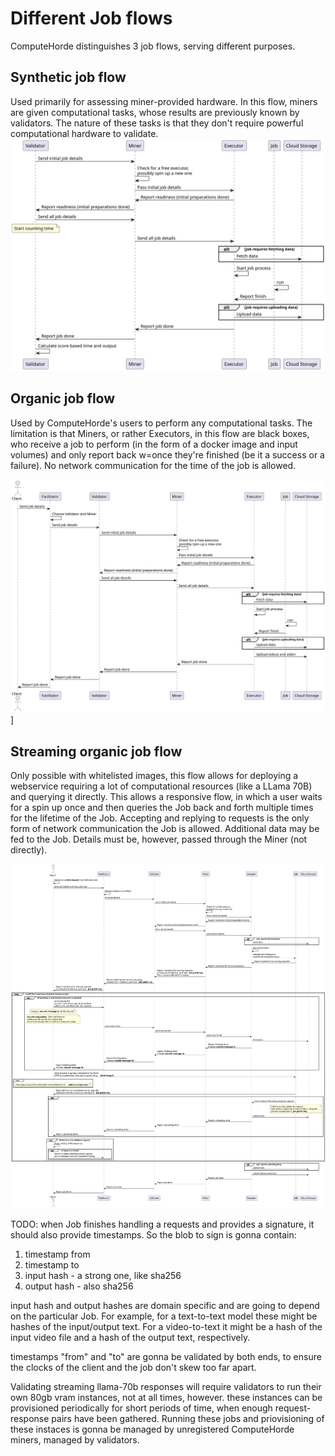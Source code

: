 # Different Job flows

ComputeHorde distinguishes 3 job flows, serving different purposes.

## Synthetic job flow

Used primarily for assessing miner-provided hardware. In this flow, miners are given computational tasks, whose results
are previously known by validators. The nature of these tasks is that they don't require powerful computational hardware
to validate.
![synthetic_job.puml.svg](synthetic_job.puml.svg)


## Organic job flow

Used by ComputeHorde's users to perform any computational tasks. The limitation is that Miners, or rather Executors, in
this flow are black boxes, who receive a job to perform (in the form of a docker image and input volumes) and only
report back w=once they're finished (be it a success or a failure). No network communication for the time of the job
is allowed.

![organic_job.puml.svg](organic_job.puml.svg)]


## Streaming organic job flow

Only possible with whitelisted images, this flow allows for deploying a webservice requiring a lot of computational
resources (like a LLama 70B) and querying it directly. This allows a responsive flow, in which a user waits for a spin
up once and then queries the Job back and forth multiple times for the lifetime of the Job. Accepting and replying to 
requests is the only form of network communication the Job is allowed. Additional data may be fed to the Job. Details
must be, however, passed through the Miner (not directly).

![streaming_organic_job.puml.svg](streaming_organic_job.puml.svg)

TODO: when Job finishes handling a requests and provides a signature, it should also provide timestamps. So the blob to
sign is gonna contain:

1. timestamp from
2. timestamp to
3. input hash - a strong one, like sha256
4. output hash - also sha256

input hash and output hashes are domain specific and are going to depend on the particular Job. For example, for a 
text-to-text model these might be hashes of the input/output text. For a video-to-text it might be a hash of the input 
video file and a hash of the output text, respectively.

timestamps "from" and "to" are gonna be validated by both ends, to ensure the clocks of the client and the job don't 
skew too far apart.

Validating streaming llama-70b responses will require validators to run their own 80gb vram instances, not at all times,
however. these instances can be provisioned periodically for short periods of time, when enough request-response pairs 
have been gathered. Running these jobs and priovisioning of these instaces is gonna be managed by unregistered 
ComputeHorde miners, managed by validators.